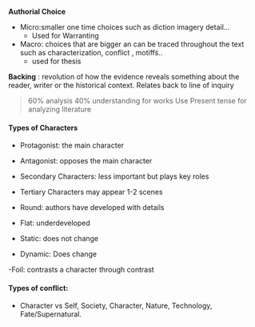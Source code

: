 **Authorial Choice**
 - Micro:smaller one time choices such as diction imagery detail...
	 - Used for Warranting
 - Macro: choices that are bigger an can be traced throughout the text such as characterization, conflict , motiffś..
	 - used for thesis

**Backing** : revolution of how the evidence reveals something about the reader, writer or the historical context. Relates back to line of inquiry
> 60% analysis 40% understanding for works
> Use Present tense for analyzing literature

#### Types of Characters
 - Protagonist: the main character 
 - Antagonist: opposes the main character 
 - Secondary Characters: less important but plays key roles
 - Tertiary Characters may appear 1-2 scenes

- Round: authors have developed with details
- Flat: underdeveloped

- Static: does not change
- Dynamic: Does change

-Foil: contrasts a character through contrast
#### Types of conflict:
- Character vs Self, Society, Character, Nature, Technology, Fate/Supernatural.



<!--stackedit_data:
eyJoaXN0b3J5IjpbLTE4NDAyMDU3OTcsMTg0MTMzOTY4Nyw3MD
c4MjAyOTBdfQ==
-->